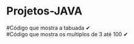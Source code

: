 # Projetos-JAVA

#Código que mostra a tabuada ✔
<br>
#Código que mostra os multiplos de 3 até 100 ✔
